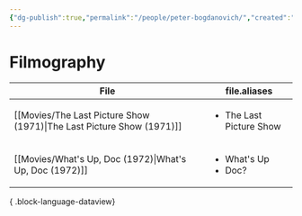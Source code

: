 ```yaml
---
{"dg-publish":true,"permalink":"/people/peter-bogdanovich/","created":"2024-06-17","updated":"2024-06-17"}
---
```



# Filmography

| File                                                                     | file.aliases                             |
| ------------------------------------------------------------------------ | ---------------------------------------- |
| [[Movies/The Last Picture Show (1971)\|The Last Picture Show (1971)]] | <ul><li>The Last Picture Show</li></ul>  |
| [[Movies/What's Up, Doc (1972)\|What's Up, Doc (1972)]]               | <ul><li>What's Up</li><li>Doc?</li></ul> |

{ .block-language-dataview}
